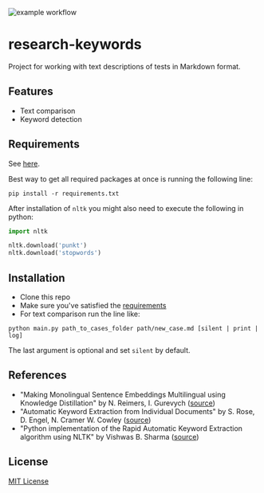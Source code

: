 ![example workflow](https://github.com/fedorbondar/research-keywords/actions/workflows/run-tests.yml/badge.svg)

# research-keywords

Project for working with text descriptions of tests in Markdown format.

## Features

* Text comparison
* Keyword detection 

## Requirements

See [here](https://github.com/fedorbondar/research-keywords/blob/main/requirements.txt).

Best way to get all required packages at once is running the following line:

```shell
pip install -r requirements.txt
```

After installation of `nltk` you might also need to execute the 
following in python:
```python
import nltk

nltk.download('punkt')
nltk.download('stopwords')
```

## Installation 

* Clone this repo
* Make sure you've satisfied the [requirements](#requirements)
* For text comparison run the line like:

```shell
python main.py path_to_cases_folder path/new_case.md [silent | print | log]
```

The last argument is optional and set `silent` by default.

## References

* "Making Monolingual Sentence Embeddings Multilingual using Knowledge Distillation" by N. Reimers, I. Gurevych
  ([source](https://arxiv.org/abs/2004.09813))
* "Automatic Keyword Extraction from Individual Documents" by S. Rose, D. Engel, N. Cramer W. Cowley
  ([source](https://www.researchgate.net/publication/227988510_Automatic_Keyword_Extraction_from_Individual_Documents))
* "Python implementation of the Rapid Automatic Keyword Extraction algorithm using NLTK" by Vishwas B. Sharma
  ([source](https://csurfer.github.io/rake-nltk/_build/html/index.html))

## License

[MIT License](https://github.com/fedorbondar/research-keywords/blob/main/LICENSE)